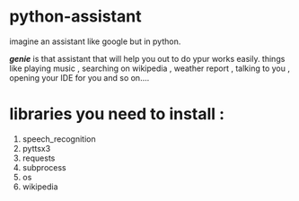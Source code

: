 # python-assistant

imagine an assistant like google but in python.

***genie*** is that assistant that will help you out to do ypur works easily.
things like playing music , searching on wikipedia , weather report , talking to you , opening your IDE for you and so on....

# libraries you need to install :
1. speech_recognition
2. pyttsx3
3. requests
4. subprocess
5. os
6. wikipedia
